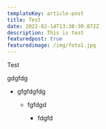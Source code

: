 ```yaml
---
templateKey: article-post
title: Test
date: 2022-02-14T13:38:30.872Z
description: This is test
featuredpost: true
featuredimage: /img/foto1.jpg
---
```

Test

gdgfdg

* gfgfdgfdg

  * fgfdgd

    * fdgfd
